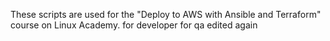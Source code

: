 These scripts are used for the "Deploy to AWS with Ansible and Terraform" course on Linux Academy. 
for developer
for qa
edited again

